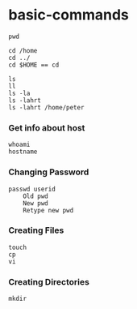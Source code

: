 # basic-commands
```
pwd
```
```
cd /home
cd ../
cd $HOME == cd
```
```
ls 
ll 
ls -la
ls -lahrt
ls -lahrt /home/peter
```

### Get info about host 
```
whoami
hostname
```

### Changing Password
```
passwd userid
    Old pwd
    New pwd
    Retype new pwd
```

### Creating Files
```
touch
cp
vi
```

### Creating Directories
```
mkdir
```












